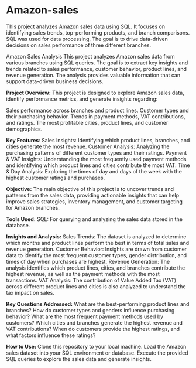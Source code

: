 # Amazon-sales
This project analyzes Amazon sales data using SQL. It focuses on identifying sales trends, top-performing products, and branch comparisons. SQL was used for data processing, The goal is to drive data-driven decisions on sales performance of three different branches.

Amazon Sales Analysis This project analyzes Amazon sales data from various branches using SQL queries. The goal is to extract key insights and trends related to sales performance, customer behavior, product lines, and revenue generation. The analysis provides valuable information that can support data-driven business decisions.

**Project Overview:** This project is designed to explore Amazon sales data, identify performance metrics, and generate insights regarding:

Sales performance across branches and product lines. Customer types and their purchasing behavior. Trends in payment methods, VAT contributions, and ratings. The most profitable cities, product lines, and customer demographics.

**Key Features**: Sales Insights: Identifying which product lines, branches, and cities generate the most revenue. Customer Analysis: Analyzing the purchasing patterns of different customer types and their ratings. Payment & VAT Insights: Understanding the most frequently used payment methods and identifying which product lines and cities contribute the most VAT. Time & Day Analysis: Exploring the times of day and days of the week with the highest customer ratings and purchases.

**Objective:** The main objective of this project is to uncover trends and patterns from the sales data, providing actionable insights that can help improve sales strategies, inventory management, and customer targeting for Amazon branches.

**Tools Used:** SQL: For querying and analyzing the sales data stored in the database.

**Insights and Analysis:** Sales Trends: The dataset is analyzed to determine which months and product lines perform the best in terms of total sales and revenue generation. Customer Behavior: Insights are drawn from customer data to identify the most frequent customer types, gender distribution, and times of day when purchases are highest. Revenue Generation: The analysis identifies which product lines, cities, and branches contribute the highest revenue, as well as the payment methods with the most transactions. VAT Analysis: The contribution of Value Added Tax (VAT) across different product lines and cities is also analyzed to understand the tax impact on sales.

**Key Questions Addressed:** What are the best-performing product lines and branches? How do customer types and genders influence purchasing behavior? What are the most frequent payment methods used by customers? Which cities and branches generate the highest revenue and VAT contributions? When do customers provide the highest ratings, and what factors influence these ratings?

**How to Use:** Clone this repository to your local machine. Load the Amazon sales dataset into your SQL environment or database. Execute the provided SQL queries to explore the sales data and generate insights.
